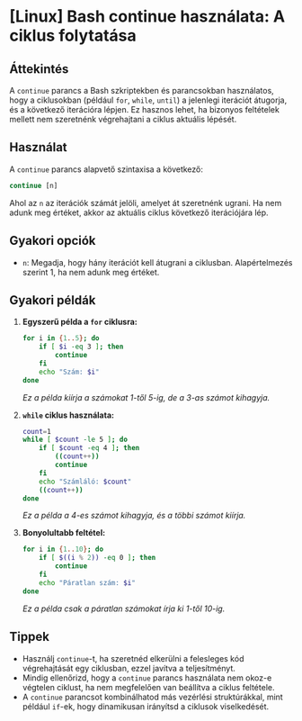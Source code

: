 # [Linux] Bash continue használata: A ciklus folytatása

## Áttekintés
A `continue` parancs a Bash szkriptekben és parancsokban használatos, hogy a ciklusokban (például `for`, `while`, `until`) a jelenlegi iterációt átugorja, és a következő iterációra lépjen. Ez hasznos lehet, ha bizonyos feltételek mellett nem szeretnénk végrehajtani a ciklus aktuális lépését.

## Használat
A `continue` parancs alapvető szintaxisa a következő:

```bash
continue [n]
```

Ahol az `n` az iterációk számát jelöli, amelyet át szeretnénk ugrani. Ha nem adunk meg értéket, akkor az aktuális ciklus következő iterációjára lép.

## Gyakori opciók
- `n`: Megadja, hogy hány iterációt kell átugrani a ciklusban. Alapértelmezés szerint 1, ha nem adunk meg értéket.

## Gyakori példák

1. **Egyszerű példa a `for` ciklusra:**
   ```bash
   for i in {1..5}; do
       if [ $i -eq 3 ]; then
           continue
       fi
       echo "Szám: $i"
   done
   ```
   *Ez a példa kiírja a számokat 1-től 5-ig, de a 3-as számot kihagyja.*

2. **`while` ciklus használata:**
   ```bash
   count=1
   while [ $count -le 5 ]; do
       if [ $count -eq 4 ]; then
           ((count++))
           continue
       fi
       echo "Számláló: $count"
       ((count++))
   done
   ```
   *Ez a példa a 4-es számot kihagyja, és a többi számot kiírja.*

3. **Bonyolultabb feltétel:**
   ```bash
   for i in {1..10}; do
       if [ $((i % 2)) -eq 0 ]; then
           continue
       fi
       echo "Páratlan szám: $i"
   done
   ```
   *Ez a példa csak a páratlan számokat írja ki 1-től 10-ig.*

## Tippek
- Használj `continue`-t, ha szeretnéd elkerülni a felesleges kód végrehajtását egy ciklusban, ezzel javítva a teljesítményt.
- Mindig ellenőrizd, hogy a `continue` parancs használata nem okoz-e végtelen ciklust, ha nem megfelelően van beállítva a ciklus feltétele.
- A `continue` parancsot kombinálhatod más vezérlési struktúrákkal, mint például `if`-ek, hogy dinamikusan irányítsd a ciklusok viselkedését.